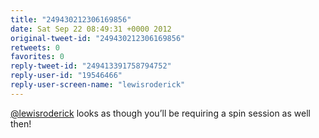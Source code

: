 ```yaml
---
title: "249430212306169856"
date: Sat Sep 22 08:49:31 +0000 2012
original-tweet-id: "249430212306169856"
retweets: 0
favorites: 0
reply-tweet-id: "249413391758794752"
reply-user-id: "19546466"
reply-user-screen-name: "lewisroderick"
---
```

<a href="https://twitter.com/lewisroderick">@lewisroderick</a> looks as though you’ll be requiring a spin session as well then!
